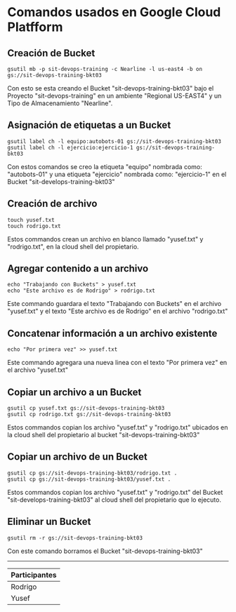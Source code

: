 # **Comandos usados en Google Cloud Platfform**

## Creación de Bucket

`gsutil mb -p sit-devops-training -c Nearline -l us-east4 -b on gs://sit-devops-training-bkt03`

Con esto se esta creando el Bucket "sit-devops-training-bkt03" bajo el Proyecto "sit-devops-training" en un ambiente "Regional US-EAST4" y un Tipo de Almacenamiento "Nearline".

## Asignación de etiquetas a un Bucket

`gsutil label ch -l equipo:autobots-01 gs://sit-devops-training-bkt03`  
`gsutil label ch -l ejercicio:ejercicio-1 gs://sit-devops-training-bkt03`

Con estos comandos se creo la etiqueta "equipo" nombrada como: "autobots-01" y una etiqueta "ejercicio" nombrada como: "ejercicio-1" en el Bucket "sit-develops-training-bkt03"

## Creación de archivo

`touch yusef.txt`  
`touch rodrigo.txt`

Estos commandos crean un archivo en blanco llamado "yusef.txt" y "rodrigo.txt", en la cloud shell del propietario.

## Agregar contenido a un archivo

`echo "Trabajando con Buckets" > yusef.txt`  
`echo "Este archivo es de Rodrigo" > rodrigo.txt`

Este commando guardara el texto "Trabajando con Buckets" en el archivo "yusef.txt" y el texto "Este archivo es de Rodrigo" en el archivo "rodrigo.txt"

## Concatenar información a un archivo existente

`echo "Por primera vez" >> yusef.txt`

Este commando agregara una nueva linea con el texto "Por primera vez" en el archivo "yusef.txt"

## Copiar un archivo a un Bucket

`gsutil cp yusef.txt gs://sit-devops-training-bkt03`  
`gsutil cp rodrigo.txt gs://sit-devops-training-bkt03`

Estos commandos copian los archivo "yusef.txt" y "rodrigo.txt" ubicados en la cloud shell del propietario al bucket "sit-devops-training-bkt03"

## Copiar un archivo de un Bucket

`gsutil cp gs://sit-devops-training-bkt03/rodrigo.txt .`  
`gsutil cp gs://sit-devops-training-bkt03/yusef.txt .`

Estos commandos copian los archivo "yusef.txt" y "rodrigo.txt" del Bucket "sit-develops-training-bkt03" al cloud shell del propietario que lo ejecuto.

## Eliminar un Bucket

`gsutil rm -r gs://sit-devops-training-bkt03`

Con este comando borramos el Bucket "sit-devops-training-bkt03"  

- - -
  

   
| **Participantes** |
| :--       | 
| Rodrigo    | 
| Yusef      |